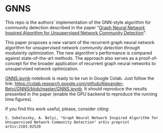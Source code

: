 # GNNS

This repo is the authors' implementation of the GNN-style algorithm for community detection described in the paper 
"[Graph Neural Network Inspired Algorithm for Unsupervised Network Community Detection](https://arxiv.org/abs/2103.02520)".

This paper proposes a new variant of the recurrent graph neural network algorithm for unsupervised network _community detection through modularity optimization_. The new algorithm's performance is compared against state-of-the-art methods. The approach also serves as a proof-of-concept for the broader application of recurrent graph neural networks to unsupervised network optimization.

[GNNS.ipynb](https://github.com/Alexander-Belyi/GNNS/blob/master/GNNS.ipynb) notebook is ready to be run in Google Colab. Just follow the link:
https://colab.research.google.com/github/Alexander-Belyi/GNNS/blob/master/GNNS.ipynb.
It should reproduce the results presented in the paper (enable the GPU backend to reproduce the running time figures).

If you find this work useful, please, consider citing:
``` 
S. Sobolevsky, A. Belyi, "Graph Neural Network Inspired Algorithm for Unsupervised Network Community Detection" arXiv preprint arXiv:2103.02520
```
